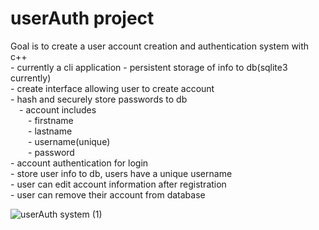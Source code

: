 # userAuth project

Goal is to create a user account creation and authentication system with c++  
    - currently a cli application
    - persistent storage of info to db(sqlite3 currently)  
    - create interface allowing user to create account  
    - hash and securely store passwords to db  
    &emsp;- account includes  
    &emsp;&emsp;- firstname  
    &emsp;&emsp;- lastname  
    &emsp;&emsp;- username(unique)  
    &emsp;&emsp;- password  
    - account authentication for login  
    - store user info to db, users have a unique username   
    - user can edit account information after registration  
    - user can remove their account from database


![userAuth system (1)](https://user-images.githubusercontent.com/43590688/180716428-710a3d2d-09da-4300-9c84-860476031c02.jpg)

